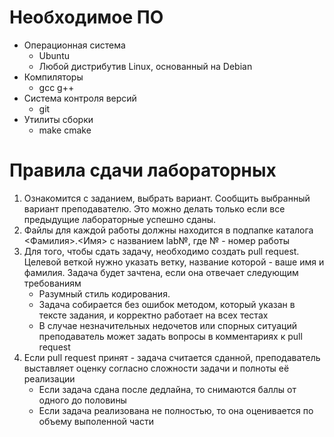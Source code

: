 # Необходимое ПО
* Операционная система
  * Ubuntu
  * Любой дистрибутив Linux, основанный на Debian
* Компиляторы
  * gcc g++
* Система контроля версий
  * git 
* Утилиты сборки
  * make cmake
   
# Правила сдачи лабораторных
 1. Ознакомится с заданием, выбрать вариант. Сообщить выбранный вариант преподавателю. Это можно делать только если все предыдущие
 лабораторные успешно сданы. 
 2. Файлы для каждой работы должны находится в подпапке каталога <Фамилия>.<Имя> с названием lab№, где № - номер работы
 3. Для того, чтобы сдать задачу, необходимо создать pull request. Целевой веткой нужно указать ветку, название которой - ваше имя и фамилия.
 Задача будет зачтена, если она отвечает следующим требованиям
    * Разумный стиль кодирования. 
    * Задача собирается без ошибок методом, который указан в тексте задания, и корректно работает на всех тестах
    * В случае незначительных недочетов или спорных ситуаций преподаватель может задать вопросы в комментариях к pull request
 4. Если pull request принят - задача считается сданной, преподаватель выставляет оценку согласно сложности задачи и полноты её реализации
    * Если задача сдана после дедлайна, то снимаются баллы от одного до половины
    * Если задача реализована не полностью, то она оценивается по объему выполенной части
